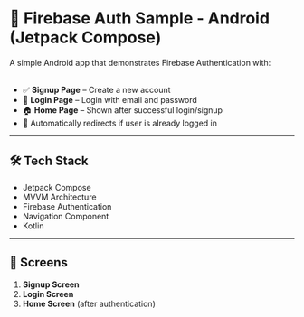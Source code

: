 # 🔐 Firebase Auth Sample - Android (Jetpack Compose)

A simple Android app that demonstrates Firebase Authentication with:<br><br>

- ✅ **Signup Page** – Create a new account<br>
- 🔐 **Login Page** – Login with email and password<br>
- 🏠 **Home Page** – Shown after successful login/signup<br>
- 🔁 Automatically redirects if user is already logged in<br>

---

## 🛠️ Tech Stack

- Jetpack Compose<br>
- MVVM Architecture<br>
- Firebase Authentication<br>
- Navigation Component<br>
- Kotlin<br>

---

## 📸 Screens

1. **Signup Screen**<br>
2. **Login Screen**<br>
3. **Home Screen** (after authentication)<br>
